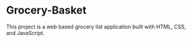 # Grocery-Basket
This project is a web based grocery list application built with HTML, CSS, and JavaScript.
